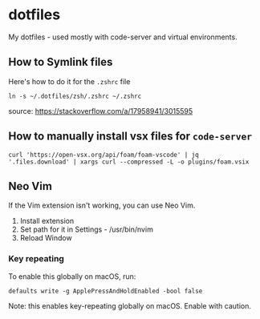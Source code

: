 # dotfiles

My dotfiles - used mostly with code-server and virtual environments.

## How to Symlink files

Here's how to do it for the `.zshrc` file

```shell
ln -s ~/.dotfiles/zsh/.zshrc ~/.zshrc
```

source: https://stackoverflow.com/a/17958941/3015595

## How to manually install vsx files for `code-server`

```shell
curl 'https://open-vsx.org/api/foam/foam-vscode' | jq '.files.download' | xargs curl --compressed -L -o plugins/foam.vsix
```

## Neo Vim

If the Vim extension isn't working, you can use Neo Vim.

1. Install extension
2. Set path for it in Settings - /usr/bin/nvim
3. Reload Window

### Key repeating

To enable this globally on macOS, run:

```shell
defaults write -g ApplePressAndHoldEnabled -bool false
```

Note: this enables key-repeating globally on macOS. Enable with caution.
